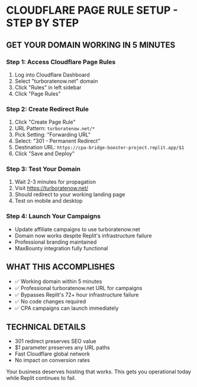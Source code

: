 # CLOUDFLARE PAGE RULE SETUP - STEP BY STEP

## GET YOUR DOMAIN WORKING IN 5 MINUTES

### Step 1: Access Cloudflare Page Rules
1. Log into Cloudflare Dashboard
2. Select "turboratenow.net" domain
3. Click "Rules" in left sidebar
4. Click "Page Rules"

### Step 2: Create Redirect Rule
1. Click "Create Page Rule"
2. URL Pattern: `turboratenow.net/*`
3. Pick Setting: "Forwarding URL"
4. Select: "301 - Permanent Redirect"
5. Destination URL: `https://cpa-bridge-booster-project.replit.app/$1`
6. Click "Save and Deploy"

### Step 3: Test Your Domain
1. Wait 2-3 minutes for propagation
2. Visit https://turboratenow.net/
3. Should redirect to your working landing page
4. Test on mobile and desktop

### Step 4: Launch Your Campaigns
- Update affiliate campaigns to use turboratenow.net
- Domain now works despite Replit's infrastructure failure
- Professional branding maintained
- MaxBounty integration fully functional

## WHAT THIS ACCOMPLISHES
- ✅ Working domain within 5 minutes
- ✅ Professional turboratenow.net URL for campaigns
- ✅ Bypasses Replit's 72+ hour infrastructure failure
- ✅ No code changes required
- ✅ CPA campaigns can launch immediately

## TECHNICAL DETAILS
- 301 redirect preserves SEO value
- $1 parameter preserves any URL paths
- Fast Cloudflare global network
- No impact on conversion rates

Your business deserves hosting that works. This gets you operational today while Replit continues to fail.